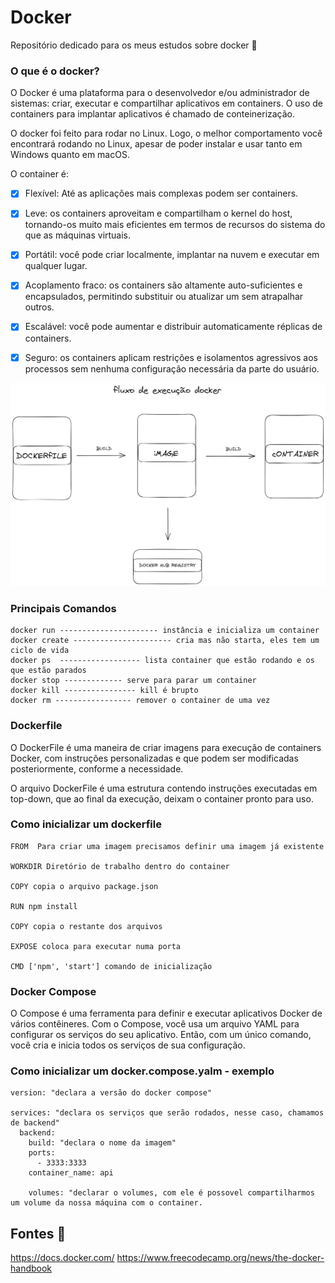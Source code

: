 # Docker
Repositório dedicado para os meus estudos sobre docker 🐳

### O que é o docker?

O Docker é uma plataforma para o desenvolvedor e/ou administrador de sistemas: criar, executar e compartilhar aplicativos em containers.
O uso de containers para implantar aplicativos é chamado de conteinerização.


O docker foi feito para rodar no Linux. Logo, o melhor comportamento você encontrará rodando no Linux, apesar de poder instalar e usar tanto em Windows quanto em macOS.

O container é:

- [x] Flexível: Até as aplicações mais complexas podem ser containers.
- [x] Leve: os containers aproveitam e compartilham o kernel do host, tornando-os muito mais eficientes em termos de recursos do sistema do que as máquinas virtuais.
- [x] Portátil: você pode criar localmente, implantar na nuvem e executar em qualquer lugar.
- [x] Acoplamento fraco: os containers são altamente auto-suficientes e encapsulados, permitindo substituir ou atualizar um sem atrapalhar outros.
- [x] Escalável: você pode aumentar e distribuir automaticamente réplicas de containers.
- [x] Seguro: os containers aplicam restrições e isolamentos agressivos aos processos sem nenhuma configuração necessária da parte do usuário.


<p aling="center">
  <img alt="Fluxograma Docker" title="Fluxograma Docker" src="./.github/fluxograma-docker.png" width="700px">
</p>

### Principais Comandos 

```
docker run ---------------------- instância e inicializa um container 
docker create ---------------------- cria mas não starta, eles tem um ciclo de vida
docker ps  ------------------ lista container que estão rodando e os que estão parados
docker stop ------------- serve para parar um container 
docker kill ---------------- kill é brupto 
docker rm ----------------- remover o container de uma vez
```
### Dockerfile
O DockerFile é uma maneira de criar imagens para execução de containers Docker, com instruções personalizadas e que podem ser modificadas posteriormente, conforme a necessidade.

O arquivo DockerFile é uma estrutura contendo instruções executadas em top-down, que ao final da execução, deixam o container pronto para uso.

### Como inicializar um dockerfile

```
FROM  Para criar uma imagem precisamos definir uma imagem já existente 

WORKDIR Diretório de trabalho dentro do container

COPY copia o arquivo package.json

RUN npm install

COPY copia o restante dos arquivos

EXPOSE coloca para executar numa porta

CMD ['npm', 'start'] comando de inicialização
```

### Docker Compose 
O Compose é uma ferramenta para definir e executar aplicativos Docker de vários contêineres. 
Com o Compose, você usa um arquivo YAML para configurar os serviços do seu aplicativo. 
Então, com um único comando, você cria e inicia todos os serviços de sua configuração.

### Como inicializar um docker.compose.yalm - exemplo

```
version: "declara a versão do docker compose"

services: "declara os serviços que serão rodados, nesse caso, chamamos de backend"
  backend:
    build: "declara o nome da imagem"
    ports:
      - 3333:3333
    container_name: api
    
    volumes: "declarar o volumes, com ele é possovel compartilharmos um volume da nossa máquina com o container.

```


## Fontes 🔎

https://docs.docker.com/
https://www.freecodecamp.org/news/the-docker-handbook
